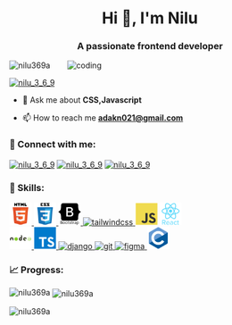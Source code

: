 
<h1 align="center">Hi 👋, I'm Nilu</h1>
<h3 align="center">A passionate frontend developer</h3>
<img align = "right" width = "400" src="https://i.pinimg.com/originals/54/e3/7d/54e37d8074ebcde1d96c77d7b2a7f310.gif" alt="coding">
<p align="left"> <img src="https://komarev.com/ghpvc/?username=nilu369a&label=Profile%20views&color=0e75b6&style=flat" alt="nilu369a" /> </p>

<p align="left"> <a href="https://twitter.com/nilu_3_6_9" target="blank"><img src="https://img.shields.io/twitter/follow/nilu_3_6_9?logo=twitter&style=for-the-badge" alt="nilu_3_6_9" /></a> </p>

- 💬 Ask me about **CSS,Javascript**

- 📫 How to reach me **adakn021@gmail.com**

<h3 align="left">🔗 Connect with me:</h3>
<p align="left">
<a href="https://dev.to/nilu_3_6_9" target="blank"><img align="center" src="https://raw.githubusercontent.com/rahuldkjain/github-profile-readme-generator/master/src/images/icons/Social/devto.svg" alt="nilu_3_6_9" height="30" width="40" /></a>
<a href="https://twitter.com/nilu_3_6_9" target="blank"><img align="center" src="https://raw.githubusercontent.com/rahuldkjain/github-profile-readme-generator/master/src/images/icons/Social/twitter.svg" alt="nilu_3_6_9" height="30" width="40" /></a>
<a href="https://instagram.com/nilu_3_6_9" target="blank"><img align="center" src="https://raw.githubusercontent.com/rahuldkjain/github-profile-readme-generator/master/src/images/icons/Social/instagram.svg" alt="nilu_3_6_9" height="30" width="40" /></a>
</p>

<h3 align="left">🎯 Skills:</h3>
<p align="left"> 
<a href="https://www.w3.org/html/" target="_blank" rel="noreferrer"> 
<img src="https://raw.githubusercontent.com/devicons/devicon/master/icons/html5/html5-original-wordmark.svg" alt="html5" width="40" height="40"/> </a> 
<a href="https://www.w3schools.com/css/" target="_blank" rel="noreferrer"> 
<img src="https://raw.githubusercontent.com/devicons/devicon/master/icons/css3/css3-original-wordmark.svg" alt="css3" width="40" height="40"/> </a> 
<a href="https://developer.mozilla.org/en-US/docs/Web/JavaScript" target="_blank" rel="noreferrer">
<a href="https://getbootstrap.com" target="_blank" rel="noreferrer"> 
<img src="https://raw.githubusercontent.com/devicons/devicon/master/icons/bootstrap/bootstrap-plain-wordmark.svg" alt="bootstrap" width="40" height="40"/> </a>
<a href="https://www.w3schools.com/tailwindcss/" target="_blank" rel="noreferrer"> 
<img src="https://www.vectorlogo.zone/logos/tailwindcss/tailwindcss-icon.svg" alt="tailwindcss" width="40" height="40"/> </a>
<img src="https://raw.githubusercontent.com/devicons/devicon/master/icons/javascript/javascript-original.svg" alt="javascript" width="40" height="40"/> </a> 
<a href="https://reactjs.org/" target="_blank" rel="noreferrer"> 
<img src="https://raw.githubusercontent.com/devicons/devicon/master/icons/react/react-original-wordmark.svg" alt="react" width="40" height="40"/> </a>  <br>
<a href="https://nodejs.org" target="_blank" rel="noreferrer"> 
<img src="https://raw.githubusercontent.com/devicons/devicon/master/icons/nodejs/nodejs-original-wordmark.svg" alt="nodejs" width="40" height="40"/> </a> 
<a href="https://www.typescriptlang.org/" target="_blank" rel="noreferrer"> 
<img src="https://raw.githubusercontent.com/devicons/devicon/master/icons/typescript/typescript-original.svg" alt="typescript" width="40" height="40"/> </a> 
<a href="https://www.djangoproject.com/" target="_blank" rel="noreferrer"> 
<img src="https://cdn.worldvectorlogo.com/logos/django.svg" alt="django" width="40" height="40"/>
<a href="https://git-scm.com/" target="_blank" rel="noreferrer"> 
<img src="https://www.vectorlogo.zone/logos/git-scm/git-scm-icon.svg" alt="git" width="40" height="40"/> </a>
<a href="https://www.figma.com/" target="_blank" rel="noreferrer"> 
<img src="https://www.vectorlogo.zone/logos/figma/figma-icon.svg" alt="figma" width="40" height="40"/>
<a href = "https://www.cprogramming.com/" rel="nofollow">
<img src="https://raw.githubusercontent.com/devicons/devicon/master/icons/c/c-original.svg" alt="C" width="40" height="40" style="max-width: 100%;"> </a>
</p>

<h3 align = "left">📈 Progress:</h3>
   
<p><img align="left" src="https://github-readme-stats.vercel.app/api/top-langs?username=nilu369a&show_icons=true&locale=en&layout=compact" alt="nilu369a" /></p>

<p>&nbsp;<img align="center" src="https://github-readme-stats.vercel.app/api?username=nilu369a&show_icons=true&locale=en" alt="nilu369a" /></p>

<p><img align="center" src="https://github-readme-streak-stats.herokuapp.com/?user=nilu369a&" alt="nilu369a" /></p>
